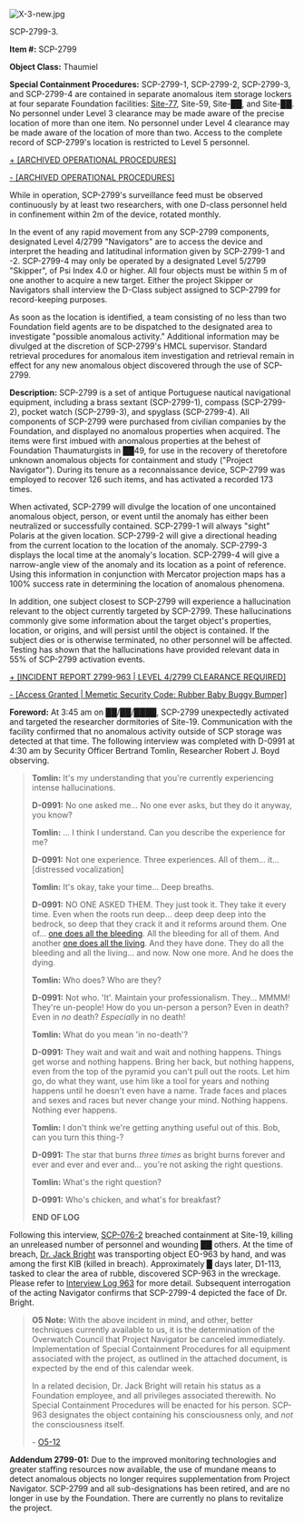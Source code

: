 ![X-3-new.jpg](http://scp-wiki.wdfiles.com/local--files/scp-2799/X-3-new.jpg)

SCP-2799-3.

**Item #:** SCP-2799

**Object Class:** Thaumiel

**Special Containment Procedures:** SCP-2799-1, SCP-2799-2, SCP-2799-3, and SCP-2799-4 are contained in separate anomalous item storage lockers at four separate Foundation facilities: [Site-77](/secure-facility-dossier-site-77), Site-59, Site-██, and Site-██. No personnel under Level 3 clearance may be made aware of the precise location of more than one item. No personnel under Level 4 clearance may be made aware of the location of more than two. Access to the complete record of SCP-2799's location is restricted to Level 5 personnel.

[+ \[ARCHIVED OPERATIONAL PROCEDURES\]](javascript:;)

[\- \[ARCHIVED OPERATIONAL PROCEDURES\]](javascript:;)

While in operation, SCP-2799's surveillance feed must be observed continuously by at least two researchers, with one D-class personnel held in confinement within 2m of the device, rotated monthly.

In the event of any rapid movement from any SCP-2799 components, designated Level 4/2799 "Navigators" are to access the device and interpret the heading and latitudinal information given by SCP-2799-1 and -2. SCP-2799-4 may only be operated by a designated Level 5/2799 "Skipper", of Psi Index 4.0 or higher. All four objects must be within 5 m of one another to acquire a new target. Either the project Skipper or Navigators shall interview the D-Class subject assigned to SCP-2799 for record-keeping purposes.

As soon as the location is identified, a team consisting of no less than two Foundation field agents are to be dispatched to the designated area to investigate "possible anomalous activity." Additional information may be divulged at the discretion of SCP-2799's HMCL supervisor. Standard retrieval procedures for anomalous item investigation and retrieval remain in effect for any new anomalous object discovered through the use of SCP-2799.

**Description:** SCP-2799 is a set of antique Portuguese nautical navigational equipment, including a brass sextant (SCP-2799-1), compass (SCP-2799-2), pocket watch (SCP-2799-3), and spyglass (SCP-2799-4). All components of SCP-2799 were purchased from civilian companies by the Foundation, and displayed no anomalous properties when acquired. The items were first imbued with anomalous properties at the behest of Foundation Thaumaturgists in ██49, for use in the recovery of theretofore unknown anomalous objects for containment and study ("Project Navigator"). During its tenure as a reconnaissance device, SCP-2799 was employed to recover 126 such items, and has activated a recorded 173 times.

When activated, SCP-2799 will divulge the location of one uncontained anomalous object, person, or event until the anomaly has either been neutralized or successfully contained. SCP-2799-1 will always "sight" Polaris at the given location. SCP-2799-2 will give a directional heading from the current location to the location of the anomaly. SCP-2799-3 displays the local time at the anomaly's location. SCP-2799-4 will give a narrow-angle view of the anomaly and its location as a point of reference. Using this information in conjunction with Mercator projection maps has a 100% success rate in determining the location of anomalous phenomena.

In addition, one subject closest to SCP-2799 will experience a hallucination relevant to the object currently targeted by SCP-2799. These hallucinations commonly give some information about the target object's properties, location, or origins, and will persist until the object is contained. If the subject dies or is otherwise terminated, no other personnel will be affected. Testing has shown that the hallucinations have provided relevant data in 55% of SCP-2799 activation events.

[+ \[INCIDENT REPORT 2799-963 | LEVEL 4/2799 CLEARANCE REQUIRED\]](javascript:;)

[\- \[Access Granted | Memetic Security Code: Rubber Baby Buggy Bumper\]](javascript:;)

**Foreword:** At 3:45 am on ██/██/████, SCP-2799 unexpectedly activated and targeted the researcher dormitories of Site-19. Communication with the facility confirmed that no anomalous activity outside of SCP storage was detected at that time. The following interview was completed with D-0991 at 4:30 am by Security Officer Bertrand Tomlin, Researcher Robert J. Boyd observing.

> **Tomlin:** It's my understanding that you're currently experiencing intense hallucinations.
> 
> **D-0991:** No one asked me… No one ever asks, but they do it anyway, you know?
> 
> **Tomlin:** … I think I understand. Can you describe the experience for me?
> 
> **D-0991:** Not one experience. Three experiences. All of them… it… \[distressed vocalization\]
> 
> **Tomlin:** It's okay, take your time… Deep breaths.
> 
> **D-0991:** NO ONE ASKED THEM. They just took it. They take it every time. Even when the roots run deep… deep deep deep into the bedrock, so deep that they crack it and it reforms around them. One of… [one does all the bleeding](/scp-590). All the bleeding for all of them. And another [one does all the living](/scp-321). And they have done. They do all the bleeding and all the living… and now. Now one more. And he does the dying.
> 
> **Tomlin:** Who does? Who are they?
> 
> **D-0991:** Not who. 'It'. Maintain your professionalism. They… MMMM! They're un-people! How do you un-person a person? Even in death? Even in _no_ death? _Especially_ in no death!
> 
> **Tomlin:** What do you mean 'in no-death'?
> 
> **D-0991:** They wait and wait and wait and nothing happens. Things get worse and nothing happens. Bring her back, but nothing happens, even from the top of the pyramid you can't pull out the roots. Let him go, do what they want, use him like a tool for years and nothing happens until he doesn't even have a name. Trade faces and places and sexes and races but never change your mind. Nothing happens. Nothing ever happens.
> 
> **Tomlin:** I don't think we're getting anything useful out of this. Bob, can you turn this thing-?
> 
> **D-0991:** The star that burns _three times_ as bright burns forever and ever and ever and ever and… you're not asking the right questions.
> 
> **Tomlin:** What's the right question?
> 
> **D-0991:** Who's chicken, and what's for breakfast?
> 
> **END OF LOG**

Following this interview, [SCP-076-2](/scp-076) breached containment at Site-19, killing an unreleased number of personnel and wounding ██ others. At the time of breach, [Dr. Jack Bright](/your-circuits-dead-theres-something-wrong) was transporting object EO-963 by hand, and was among the first KIB (killed in breach). Approximately █ days later, D1-113, tasked to clear the area of rubble, discovered SCP-963 in the wreckage. Please refer to [Interview Log 963](/scp-963) for more detail. Subsequent interrogation of the acting Navigator confirms that SCP-2799-4 depicted the face of Dr. Bright.

> **O5 Note:** With the above incident in mind, and other, better techniques currently available to us, it is the determination of the Overwatch Council that Project Navigator be canceled immediately. Implementation of Special Containment Procedures for all equipment associated with the project, as outlined in the attached document, is expected by the end of this calendar week.
> 
> In a related decision, Dr. Jack Bright will retain his status as a Foundation employee, and all privileges associated therewith. No Special Containment Procedures will be enacted for his person. SCP-963 designates the object containing his consciousness only, and _not_ the consciousness itself.
> 
> \- [O5-12](/iquit)

**Addendum 2799-01:** Due to the improved monitoring technologies and greater staffing resources now available, the use of mundane means to detect anomalous objects no longer requires supplementation from Project Navigator. SCP-2799 and all sub-designations has been retired, and are no longer in use by the Foundation. There are currently no plans to revitalize the project.